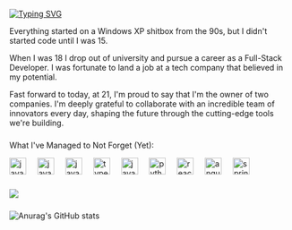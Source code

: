 [![Typing SVG](https://readme-typing-svg.demolab.com?font=Fira+Code&duration=3000&color=C7F7E7&random=false&width=435&lines=Welcome%2C+Dude;Welcome%2C+Darling;Welcome%2C+Ex+Girlfriend;Welcome%2C+My+Loan+Shark;Welcome%2C+Time+Traveler;Welcome%2C+My+Future+Self;Welcome%2C+Skynet;Welcome%2C+FBI)](https://git.io/typing-svg)

Everything started on a Windows XP shitbox from the 90s, but I didn't started code until I was 15.

When I was 18 I drop out of university and pursue a career as a Full-Stack Developer. I was fortunate to land a job at a tech company that believed in my potential.

Fast forward to today, at 21, I'm proud to say that I'm the owner of two companies. I'm deeply grateful to collaborate with an incredible team of innovators every day, shaping the future through the cutting-edge tools we're building.

###
What I've Managed to Not Forget (Yet):
<div align="left">
  <img src="https://cdn.jsdelivr.net/gh/devicons/devicon/icons/solidity/solidity-plain.svg" height="30" alt="javascript logo"  />
  <img width="12" />
  <img src="https://cdn.jsdelivr.net/gh/devicons/devicon/icons/hardhat/hardhat-original.svg" height="30" alt="javascript logo"  />
  <img width="12" />
  <img src="https://cdn.jsdelivr.net/gh/devicons/devicon/icons/javascript/javascript-original.svg" height="30" alt="javascript logo"  />
  <img width="12" />
  <img src="https://cdn.jsdelivr.net/gh/devicons/devicon/icons/typescript/typescript-original.svg" height="30" alt="typescript logo"  />
  <img width="12" />
  <img src="https://cdn.jsdelivr.net/gh/devicons/devicon/icons/java/java-original.svg" height="30" alt="java logo"  />
  <img width="12" />
  <img src="https://cdn.jsdelivr.net/gh/devicons/devicon/icons/python/python-original.svg" height="30" alt="python logo"  />
  <img width="12" />
  <img src="https://cdn.jsdelivr.net/gh/devicons/devicon/icons/react/react-original.svg" height="30" alt="react logo"  />
  <img width="12" />
  <img src="https://cdn.jsdelivr.net/gh/devicons/devicon/icons/angularjs/angularjs-original.svg" height="30" alt="angularjs logo"  />
  <img width="12" />
  <img src="https://cdn.jsdelivr.net/gh/devicons/devicon/icons/spring/spring-original.svg" height="30" alt="spring logo"  />
</div>

###

<a href="https://github.com/DaviDemarqui/github-readme-stats"><img align="center" src="https://github-readme-stats.vercel.app/api/top-langs/?username=DaviDemarqui&hide=html,css&layout=donut&theme=chartreuse-dark&hide_border=true" /></a>
###
![Anurag's GitHub stats](https://github-readme-stats.vercel.app/api?username=DaviDemarqui&show_icons=true&theme=chartreuse-dark&hide_border=true)

